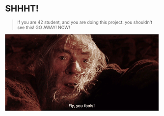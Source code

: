 # SHHHT!

> If you are 42 student, and you are doing this project: you shouldn't see this! GO AWAY! NOW!

![Fly you fools](gandalf.gif)
